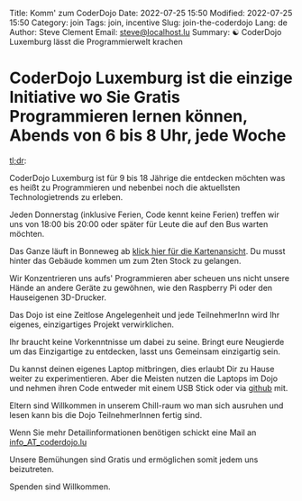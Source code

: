 Title: Komm' zum CoderDojo
Date: 2022-07-25 15:50
Modified: 2022-07-25 15:50
Category: join
Tags: join, incentive
Slug: join-the-coderdojo
Lang: de
Author: Steve Clement
Email: steve@localhost.lu
Summary: :yin_yang: CoderDojo Luxemburg lässt die Programmierwelt krachen

# CoderDojo Luxemburg ist die einzige Initiative wo Sie Gratis Programmieren lernen können, Abends von 6 bis 8 Uhr, jede Woche

<a href="https://en.wikipedia.org/wiki/Wikipedia:Too_long;_didn%27t_read" target="_blank">tl;dr</a>:

CoderDojo Luxemburg ist für 9 bis 18 Jährige die entdecken möchten was es heißt zu Programmieren und nebenbei noch die aktuellsten Technologietrends zu erleben.

Jeden Donnerstag (inklusive Ferien, Code kennt keine Ferien) treffen wir uns von 18:00 bis 20:00 oder später für Leute die auf den Bus warten möchten.

Das Ganze läuft in Bonneweg ab <a href="https://wiki.hackerspace.lu/wiki/Location" target="_blank">klick hier für die Kartenansicht</a>.
Du musst hinter das Gebäude kommen um zum 2ten Stock zu gelangen.

Wir Konzentrieren uns aufs' Programmieren aber scheuen uns nicht unsere Hände an andere Geräte zu gewöhnen, wie den Raspberry Pi oder den Hauseigenen 3D-Drucker.

Das Dojo ist eine Zeitlose Angelegenheit und jede TeilnehmerInn wird Ihr eigenes, einzigartiges Projekt verwirklichen.

Ihr braucht keine Vorkenntnisse um dabei zu seine. Bringt eure Neugierde um das Einzigartige zu entdecken, lasst uns Gemeinsam einzigartig sein.

Du kannst deinen eigenes Laptop mitbringen, dies erlaubt Dir zu Hause weiter zu experimentieren. Aber die Meisten nutzen die Laptops im Dojo und nehmen ihren Code entweder mit einem USB Stick oder via <a href="https://github.com" target="_blank">github</a> mit.

Eltern sind Willkommen in unserem Chill-raum wo man sich ausruhen und lesen kann bis die Dojo TeilnehmerInnen fertig sind.

Wenn Sie mehr Detailinformationen benötigen schickt eine Mail an <a href="mailto:info@coderdojo.lu">info_AT_coderdojo.lu</a>

Unsere Bemühungen sind Gratis und ermöglichen somit jedem uns beizutreten.

Spenden sind Willkommen.
